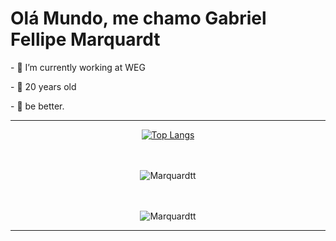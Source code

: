 # Olá Mundo, me chamo Gabriel Fellipe Marquardt

  <p>- 💼 I’m currently working at WEG
  <p>- 🎈 20 years old
  <p>- 🥇 be better.
  
  <hr>


<div align="center">

  [![Top Langs](https://github-readme-stats.vercel.app/api/top-langs/?username=Marquardtt&layout=compact)](https://github.com/anuraghazra/github-readme-stats)
</div>
  <div><br/>

  <div align="center" style="display: inline_block"><br>
  <img align="center" alt="Marquardtt" height="" width="" src="https://skillicons.dev/icons?i=,js,ts,java,spring,nextjs,tailwind,html,css,)](https://skillicons.dev">
  </div>
<br>
<!-- <div align="center" style="display: inline_block"> -->
<!--   <p><img align="center" src="https://github-readme-streak-stats.herokuapp.com/?user=Marquardtt&" alt="Marquardtt" /></p> -->
<!-- </div> -->
<br>
  <p align="center" style="display: inline_block"> <img src="https://komarev.com/ghpvc/?username=Marquardtt&label=Profile%20views&color=0e75b6&style=flat" alt="Marquardtt" /p>
  </div>
<div align="center">
  
</div>
  <hr>

